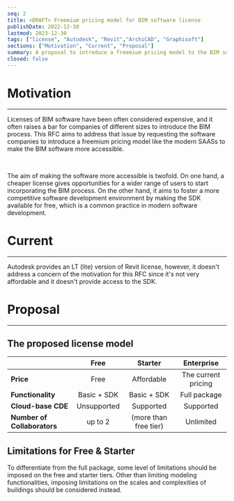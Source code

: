 ```yaml
---
seq: 2
title: <DRAFT> Freemium pricing model for BIM software license 
publishDate: 2022-12-30
lastmod: 2023-12-30 
tags: ["license", "Autodesk", "Revit","ArchiCAD", "Graphisoft"]
sections: ["Motivation", "Current", "Proposal"]
summary: A proposal to introduce a freemium pricing model to the BIM software like modern SAASs to attract wider audiences to not only use the software but also for allowing more software developers to access SDKs more openly. 
closed: false 
---
```


# Motivation

---

Licenses of BIM software have been often considered expensive, and it often
raises a bar for companies of different sizes to introduce the BIM process. This
RFC aims to address that issue by requesting the software companies to introduce
a freemium pricing model like the modern SAASs to make the BIM software more
accessible.

&nbsp;

The aim of making the software more accessible is twofold. On one hand, a
cheaper license gives opportunities for a wider range of users to start
incorporating the BIM process. On the other hand, it aims to foster a more
competitive software development environment by making the SDK available for
free, which is a common practice in modern software development.

# Current

---

Autodesk provides an LT (lite) version of Revit license, however, it doesn't
address a concern of the motivation for this RFC since it's not very affordable
and it doesn't provide access to the SDK.

# Proposal

---

## The proposed license model

|                             |    Free     |        Starter        |     Enterprise      |
| :-------------------------- | :---------: | :-------------------: | :-----------------: |
| **Price**                   |    Free     |      Affordable       | The current pricing |
| **Functionality**           | Basic + SDK |      Basic + SDK      |    Full package     |
| **Cloud-base CDE**          | Unsupported |       Supported       |      Supported      |
| **Number of Collaborators** |   up to 2   | (more than free tier) |      Unlimited      |

## Limitations for Free & Starter

To differentiate from the full package, some level of limitations should be
imposed on the free and starter tiers. Other than limiting modeling
functionalities, imposing limitations on the scales and complexities of
buildings should be considered instead.

